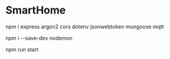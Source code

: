 # SmartHome

npm i express argon2 cors dotenv jsonwebtoken mongoose mqtt

npm i --save-dev nodemon

npm run start
